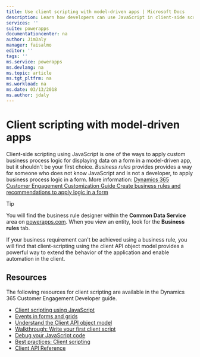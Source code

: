 ```yaml
---
title: Use client scripting with model-driven apps | Microsoft Docs
description: Learn how developers can use JavaScript in client-side scripts and model-driven apps
services: ''
suite: powerapps
documentationcenter: na
author: JimDaly
manager: faisalmo
editor: ''
tags: ''
ms.service: powerapps
ms.devlang: na
ms.topic: article
ms.tgt_pltfrm: na
ms.workload: na
ms.date: 03/13/2018
ms.author: jdaly
---
```


# Client scripting with model-driven apps

Client-side scripting using JavaScript is one of the ways to apply custom business process logic for displaying data on a form in a model-driven app, but it shouldn't be your first choice. *Business rules* provides provides a way for someone who does not know JavaScript and is not a developer, to apply business process logic in a form. More information: [Dynamics 365 Customer Engagement Customization Guide Create business rules and recommendations to apply logic in a form](/dynamics365/customer-engagement/customize/create-business-rules-recommendations-apply-logic-form)

> [!TIP]
> You will find the business rule designer within the **Common Data Service** area on [powerapps.com](http://web.powerapps.com?utm_source=padocs&utm_medium=linkinadoc&utm_campaign=referralsfromdoc). When you view an entity, look for the **Business rules** tab.

If your business requirement can't be achieved using a business rule, you will find that client-scripting using the client API object model provides a powerful way to extend the behavior of the application and enable automation in the client.

## Resources

The following resources for client scripting are available in the Dynamics 365 Customer Engagement Developer guide.

- [Client scripting using JavaScript](/dynamics365/customer-engagement/developer/clientapi/client-scripting)
- [Events in forms and grids](/dynamics365/customer-engagement/developer/clientapi/events-forms-grids)
- [Understand the Client API object model](/dynamics365/customer-engagement/developer/clientapi/understand-clientapi-object-model)
- [Walkthrough: Write your first client script](/dynamics365/customer-engagement/developer/clientapi/walkthrough-write-your-first-client-script)
- [Debug your JavaScript code](/dynamics365/customer-engagement/developer/clientapi/debug-javascript-code)
- [Best practices: Client scripting](/dynamics365/customer-engagement/developer/clientapi/client-scripting-best-practices)
- [Client API Reference](/dynamics365/customer-engagement/developer/clientapi/reference)

